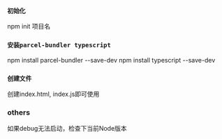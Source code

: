 ### `初始化`
npm init 项目名


### `安装parcel-bundler typescript`
npm install parcel-bundler --save-dev
npm install typescript --save-dev


### `创建文件`
创建index.html, index.js即可使用



### others
如果debug无法启动，检查下当前Node版本

